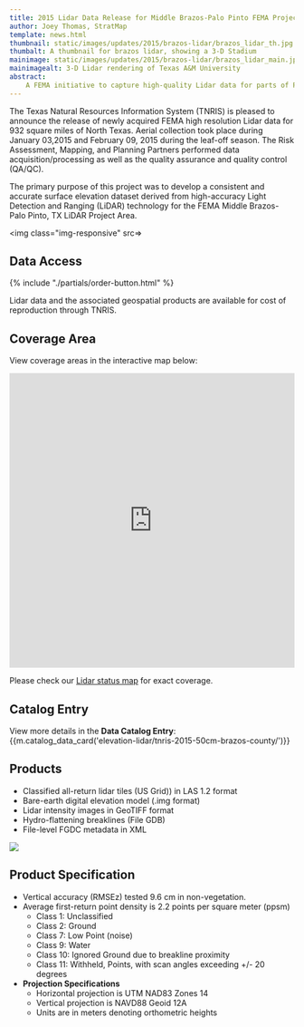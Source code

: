 ```yaml
---
title: 2015 Lidar Data Release for Middle Brazos-Palo Pinto FEMA Project
author: Joey Thomas, StratMap
template: news.html
thumbnail: static/images/updates/2015/brazos-lidar/brazos_lidar_th.jpg
thumbalt: A thumbnail for brazos lidar, showing a 3-D Stadium
mainimage: static/images/updates/2015/brazos-lidar/brazos_lidar_main.jpg
mainimagealt: 3-D Lidar rendering of Texas A&M University
abstract:
    A FEMA initiative to capture high-quality Lidar data for parts of Palo Pinto, Stephens, Hood, Johnson, Erath, Eastland, and Somervell.  County, Texas
---
```


The Texas Natural Resources Information System (TNRIS) is pleased to announce the release of newly acquired FEMA high resolution Lidar data for 932 square miles of North Texas. Aerial collection took place during January 03,2015 and February 09, 2015 during the leaf-off season. The Risk Assessment, Mapping, and Planning Partners performed data acquisition/processing  as well as the  quality assurance and quality control (QA/QC).

The primary purpose of this project was to develop a consistent and accurate surface elevation dataset derived from high-accuracy Light Detection and Ranging (LiDAR) technology for the FEMA Middle Brazos-Palo Pinto, TX LiDAR Project Area.

<img class="img-responsive" src=>

## Data Access
<div class="media">
  <div class="media-left">
    {% include "./partials/order-button.html" %}
  </div>
  <div class="media-body">
    <p>Lidar data and the associated geospatial products are available for cost of reproduction through TNRIS.</p>
  </div>
</div>

## Coverage Area

View coverage areas in the interactive map below:

<iframe width="100%" height="520" frameborder="0" src="https://tnris.cartodb.com/viz/9214a5fa-63b4-11e5-9475-0e73ffd62169/embed_map" allowfullscreen webkitallowfullscreen mozallowfullscreen oallowfullscreen msallowfullscreen></iframe>

Please check our [Lidar status map](http://tnris.maps.arcgis.com/apps/Viewer/index.html?appid=3a5712b6cc36472f8036446e7b49c52d) for exact coverage. 

## Catalog Entry

View more details in the **Data Catalog Entry**:
{{m.catalog_data_card('elevation-lidar/tnris-2015-50cm-brazos-county/')}}

## Products
- Classified all-return lidar tiles (US Grid)) in LAS 1.2 format
- Bare-earth digital elevation model (.img format)
- Lidar intensity images in GeoTIFF format 
- Hydro-flattening breaklines (File GDB)
- File-level FGDC metadata in XML


<img class="img-responsive" src="{{m.link('static/images/updates/2015/brazos-lidar/brazos_lidar_overview.jpg')}}">

## Product Specification
- Vertical accuracy (RMSEz) tested 9.6 cm in non-vegetation. 
- Average first-return point density is  2.2 points per square meter (ppsm)
  * Class 1: Unclassified
  * Class 2: Ground
  * Class 7: Low Point (noise)
  * Class 9: Water
  * Class 10: Ignored Ground due to breakline proximity
  * Class 11: Withheld, Points, with scan angles exceeding +/- 20 degrees	
- **Projection Specifications**
  + Horizontal projection is UTM NAD83  Zones 14
  + Vertical projection is NAVD88 Geoid 12A
  + Units are in meters denoting orthometric heights





